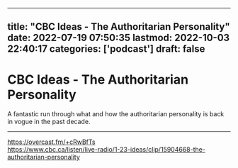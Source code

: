 
---
title: "CBC Ideas - The Authoritarian Personality"
date: 2022-07-19 07:50:35
lastmod: 2022-10-03 22:40:17
categories: ['podcast']
draft: false
---


# CBC Ideas - The Authoritarian Personality
A fantastic run through what and how the authoritarian personality is back in vogue in the past decade.

---

https://overcast.fm/+cRwBfTs  
https://www.cbc.ca/listen/live-radio/1-23-ideas/clip/15904668-the-authoritarian-personality

<!-- #public #podcast -->

<!-- {BearID:93C15AE4-22A4-485B-9FB0-CB375BE67989-54386-000012B26C67C02A} -->
